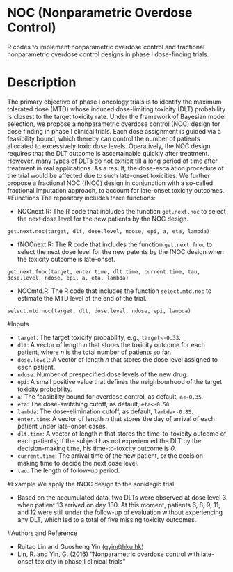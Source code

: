 # NOC (Nonparametric Overdose Control)
R codes to implement nonparametric overdose control and fractional nonparametric overdose control designs in phase I dose-finding trials.
# Description
The primary objective of phase I oncology trials is to identify the maximum tolerated dose (MTD) whose induced dose-limiting toxicity (DLT) probability is closest to the target toxicity rate. Under the framework of Bayesian model selection, we propose a nonparametric overdose control (NOC) design for dose finding in phase I clinical trials. Each dose assignment is guided via a feasibility bound, which thereby can control the number of patients allocated to excessively toxic dose levels. Operatively, the NOC design requires that the DLT outcome is ascertainable quickly after treatment. However, many types of DLTs do not exhibit till a long period of time after treatment in real applications. As a result, the dose-escalation procedure of the trial would be affected due to such late-onset toxicities. We further propose a fractional NOC (fNOC) design in conjunction with a so-called fractional imputation approach, to account for late-onset toxicity outcomes.
#Functions
The repository includes three functions:
* NOCnext.R: The R code that includes the function ```get.next.noc``` to select the next dose level for the new patients by the NOC design.
```rscript
get.next.noc(target, dlt, dose.level, ndose, epi, a, eta, lambda)
```
* fNOCnext.R: The R code that includes the function ```get.next.fnoc``` to select the next dose level for the new patents by the fNOC design when the toxicity outcome is late-onset.
```rscipt
get.next.fnoc(target, enter.time, dlt.time, current.time, tau, dose.level, ndose, epi, a, eta, lambda)
```
* NOCmtd.R: The R code that includes the function ```select.mtd.noc``` to estimate the MTD level at the end of the trial.
```rscript
select.mtd.noc(target, dlt, dose.level, ndose, epi, lambda)
```


#Inputs
* ```target```: The target toxicity probability, e.g., ```target<-0.33```.
* ```dlt```: A vector of length *n* that stores the toxicity outcome for each patient, where *n* is the total number of patients so far.
* ```dose.level```: A vector of length *n* that stores the dose level assigned to each patient.
* ```ndose```: Number of prespecified dose levels of the new drug.
* ```epi```: A small positive value that defines the neighbourhood of the target toxicity probability.
* ```a```: The feasibility bound for overdose control, as default, ```a<-0.35```. 
* ```eta```: The dose-switching cutoff, as default, ```eta<-0.50```.
* ```lambda```: The dose-elimination cutoff, as default, ```lambda<-0.85```.
* ```enter.time```: A vector of length *n* that stores the day of arrival of each patient under late-onset cases.
* ```dlt.time```: A vector of length *n* that stores the time-to-toxicity outcome of each patients; If the subject has not experienced the DLT by the decision-making time, his time-to-toxcity outcome is *0*.
* ```current.time```: The arrival time of the new patient, or the decision-making time to decide the next dose level.
* ```tau```: The length of follow-up period.


#Example
We apply the fNOC design to the sonidegib trial.
* Based on the accumulated data, two DLTs were observed at dose level 3 when patient 13 arrived on day 130. At this moment, patients 6, 8, 9, 11, and 12 were still under the follow-up of evaluation without experiencing any DLT, which led to a total of five missing toxicity outcomes.

#Authors and Reference
* Ruitao Lin and Guosheng Yin (gyin@hku.hk)
* Lin, R. and Yin, G. (2016) “Nonparametric overdose control with late-onset toxicity in phase I clinical trials”

